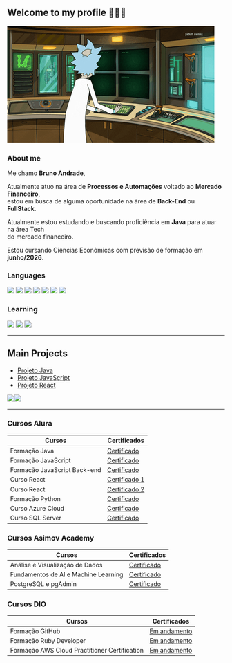 ## Welcome to my profile 🧘🏻‍♂️

![Rick Hacking](https://github.com/brunoadrd/brunoadrd/blob/main/hacking-rick.gif)

### About me

Me chamo **Bruno Andrade**,

Atualmente atuo na área de **Processos e Automações** voltado ao **Mercado Financeiro**,<br>
estou em busca de alguma oportunidade na área de **Back-End** ou **FullStack**.

Atualmente estou estudando e buscando proficiência em <i class="devicon-java-plain-wordmark"></i>
**Java** para atuar na área Tech<br>do mercado financeiro.

Estou cursando Ciências Econômicas com previsão de formação em **junho/2026**.

### Languages


<div>
    <img width="50px" src="https://cdn.jsdelivr.net/gh/devicons/devicon@latest/icons/javascript/javascript-plain.svg" />
    <img width="50px" src="https://cdn.jsdelivr.net/gh/devicons/devicon@latest/icons/python/python-original-wordmark.svg" />
    <img width="50px" src="https://cdn.jsdelivr.net/gh/devicons/devicon@latest/icons/java/java-original-wordmark.svg" />
    <img width="50px" src="https://cdn.jsdelivr.net/gh/devicons/devicon@latest/icons/react/react-original-wordmark.svg" />
    <img width="50px" src="https://cdn.jsdelivr.net/gh/devicons/devicon@latest/icons/git/git-plain-wordmark.svg" />
    <img width="50px" src="https://cdn.jsdelivr.net/gh/devicons/devicon@latest/icons/postgresql/postgresql-plain-wordmark.svg" />
    <img width="50px" src="https://cdn.jsdelivr.net/gh/devicons/devicon@latest/icons/azure/azure-original-wordmark.svg" />
</div>

### Learning

<div>
    <img width="50px" src="https://cdn.jsdelivr.net/gh/devicons/devicon@latest/icons/spring/spring-original-wordmark.svg" />
    <img width="50px" src="https://cdn.jsdelivr.net/gh/devicons/devicon@latest/icons/amazonwebservices/amazonwebservices-plain-wordmark.svg" />
    <img width="50px" src="https://cdn.jsdelivr.net/gh/devicons/devicon@latest/icons/ruby/ruby-plain-wordmark.svg" />
    
</div>

----

## Main Projects

- [Projeto Java](https://github.com/brunoadrd/screenmatch-spring)
- [Projeto JavaScript](https://github.com/brunoadrd/moni-bank)
- [Projeto React](https://github.com/brunoadrd/Organo/)


<img loading="lazy" height="180em" src="https://github-readme-stats.vercel.app/api/top-langs/?username=brunoadrd&layout=compact&langs_count=5&theme=midnight-purple" /><img loading="lazy" height="180em" src="https://github-readme-stats.vercel.app/api?username=brunoadrd&show_icons=true&theme=midnight-purple" />

--------
### Cursos Alura

| Cursos | Certificados |
| - | - |
| Formação Java | [Certificado](https://cursos.alura.com.br/user/brunoandrade77/degree-java-568827/certificate) |
| Formação JavaScript | [Certificado](https://cursos.alura.com.br/user/brunoandrade77/degree-javascript-front-end-v374365-374365/certificate) |
| Formação JavaScript Back-end | [Certificado](https://cursos.alura.com.br/user/brunoandrade77/degree-js-backend-v210587-210587/certificate) |
| Curso React | [Certificado 1](https://cursos.alura.com.br/user/brunoandrade77/course/react-componentes-funcionam/certificate) |
| Curso React | [Certificado 2](https://cursos.alura.com.br/user/brunoandrade77/course/react-desenvolvendo-javascript/certificate) |
| Formação Python | [Certificado](https://cursos.alura.com.br/user/brunoandrade77/degree-linguagem-python-v597955-597955/certificate) |
| Curso Azure Cloud | [Certificado](https://cursos.alura.com.br/user/brunoandrade77/course/azure-cloud-criando-servidor-banco-dados-receber-aplicacao/certificate) |
| Curso SQL Server | [Certificado](https://cursos.alura.com.br/user/brunoandrade77/course/microsoft-sql-server-2022-conhecendo-sql/certificate) |


### Cursos Asimov Academy

| Cursos | Certificados |
| - | - |
| Análise e Visualização de Dados | [Certificado](https://hub.asimov.academy/validar-certificado/a4db46cb-b721-47a3-bf21-f6e04f15244c) |
| Fundamentos de AI e Machine Learning | [Certificado](https://hub.asimov.academy/validar-certificado/8dac8675-8f2e-4dd1-86c0-306eae965920) |
| PostgreSQL e pgAdmin | [Certificado](https://hub.asimov.academy/validar-certificado/bd116bf0-fe3b-481a-949b-ec38ef709e21) |


### Cursos DIO

| Cursos | Certificados |
| - | - |
| Formação GitHub | [Em andamento]() |
| Formação Ruby Developer | [Em andamento]() |
| Formação AWS Cloud Practitioner Certification | [Em andamento]() |
